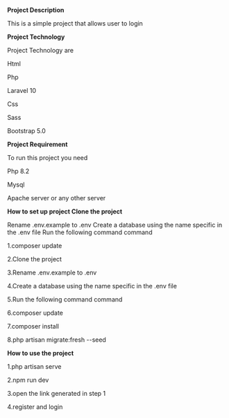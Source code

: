 

**Project Description**

This is a simple project that allows user to login


**Project Technology**

Project Technology are

Html

Php

Laravel 10

Css

Sass

Bootstrap 5.0

**Project Requirement**

To run this project you need

Php 8.2

Mysql

Apache server or any other server

**How to set up project Clone the project**

Rename .env.example to .env Create a database using the name specific in the .env file Run the following command command

1.composer update

2.Clone the project

3.Rename .env.example to .env

4.Create a database using the name specific in the .env file

5.Run the following command command

6.composer update

7.composer install

8.php artisan migrate:fresh --seed

**How to use the project**

1.php artisan serve

2.npm run dev

3.open the link generated in step 1

4.register and login



